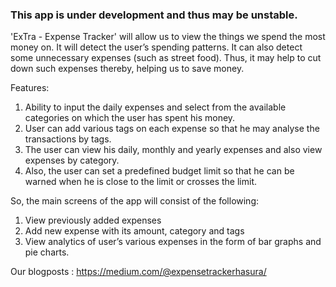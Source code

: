 ### This app is under development and thus may be unstable.

'ExTra - Expense Tracker' will allow us to view the things we spend the most money on. It will detect the user’s spending patterns. It can also detect some unnecessary expenses (such as street food). Thus, it may help to cut down such expenses thereby, helping us to save money.

Features:
1. Ability to input the daily expenses and select from the available categories on which the user has spent his money.
2. User can add various tags on each expense so that he may analyse the transactions by tags.
3. The user can view his daily, monthly and yearly expenses and also view expenses by category.
4. Also, the user can set a predefined budget limit so that he can be warned when he is close to the limit or crosses the limit.

So, the main screens of the app will consist of the following:
1. View previously added expenses
2. Add new expense with its amount, category and tags
3. View analytics of user’s various expenses in the form of bar graphs and pie charts.


Our blogposts : https://medium.com/@expensetrackerhasura/
